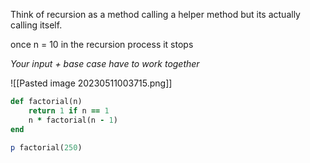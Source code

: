 Think of recursion as a method calling a helper method but its actually calling itself.

once n = 10 in the recursion process it stops

*Your input + base case have to work together*

![[Pasted image 20230511003715.png]]

```ruby
def factorial(n)
	return 1 if n == 1
	n * factorial(n - 1)
end

p factorial(250)
```